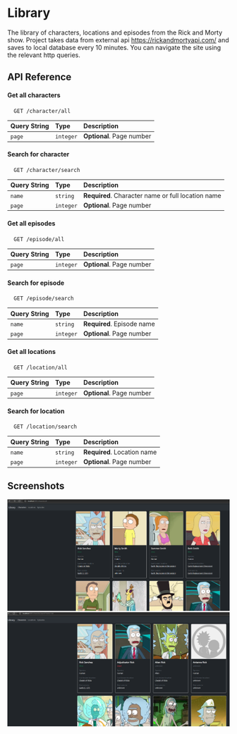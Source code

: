
# Library
The library of characters, locations and episodes from the Rick and Morty show. Project takes data from external api https://rickandmortyapi.com/ and saves to local database every 10 minutes. You can navigate the site using the relevant http queries.


## API Reference

#### Get all characters

```http
  GET /character/all
```
| Query String | Type     | Description                       |
| :--------    | :------- | :-------------------------------- |
| `page`       | `integer`| **Optional**. Page number         |


#### Search for character

```http
  GET /character/search
```

| Query String | Type     | Description                                             |
| :--------    | :------- | :--------------------------------                       |
| `name`       | `string` | **Required**. Character name or full location name      |
| `page`       | `integer`| **Optional**. Page number                               |


#### Get all episodes

```http
  GET /episode/all
```
| Query String | Type     | Description                       |
| :--------    | :------- | :-------------------------------- |
| `page`       | `integer`| **Optional**. Page number         |


#### Search for episode

```http
  GET /episode/search
```

| Query String | Type     | Description                       |
| :--------    | :------- | :-------------------------------- |
| `name`       | `string` | **Required**. Episode name        |
| `page`       | `integer`| **Optional**. Page number         |


#### Get all locations

```http
  GET /location/all
```
| Query String | Type     | Description                       |
| :--------    | :------- | :-------------------------------- |
| `page`       | `integer`| **Optional**. Page number         |


#### Search for location

```http
  GET /location/search
```

| Query String | Type     | Description                       |
| :--------    | :------- | :-------------------------------- |
| `name`       | `string` | **Required**. Location name       |
| `page`       | `integer`| **Optional**. Page number         |


## Screenshots

![App Screenshot](https://github.com/InventorViktor/Library/blob/main/screenshots/main_page.png)
![App Screenshot](https://github.com/InventorViktor/Library/blob/main/screenshots/search_rick.png)
